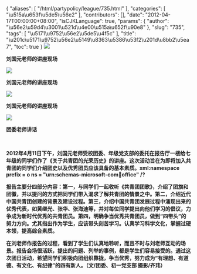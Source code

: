 {
    "aliases": [
        "/html/partypolicy/league/735.html"
    ],
    "categories": [
        "\u515a\u653f\u5de5\u56e2"
    ],
    "contributors": [],
    "date": "2012-04-17T00:00:00+08:00",
    "isCJKLanguage": true,
    "params": {
        "author": "\u56e2\u59d4\u3001\u521d\u4e00\u515a\u652f\u90e8"
    },
    "slug": "735",
    "tags": [
        "\u5171\u9752\u56e2\u5de5\u4f5c"
    ],
    "title": "\u201c\u5171\u9752\u56e2\u5149\u8363\u5386\u53f2\u201d\u8bb2\u5ea7",
    "toc": true
}
**![](https://cdn.tfls.online/mirror/full/4adb8aa45b9d42e94e77e4d208f48d2ab1439e96.jpg)**

**刘国元老师的讲座现场**

**![](https://cdn.tfls.online/mirror/full/c17ef73904a2a91783bc64488c37076846e8658d.jpg)**

**刘国元老师的讲座现场**

**![](https://cdn.tfls.online/mirror/full/49f3297d09adeddb4ce872491462f6086b3c1c1b.jpg)**

**刘国元老师的讲座现场**

**![](https://cdn.tfls.online/mirror/full/60e77b0da9fa91be37bd9302bb68d21fbce639d3.jpg)**

**团委老师讲话**

 

**2012年4月11日下午，刘国元老师受校团委、年级党支部的委托在报告厅一楼给七年级的同学们作了《关于共青团的光荣历史》的讲座。这次活动旨在为即将加入共青团的同学们介绍团史以及优秀团员应该具备的基本素质。xml:namespace prefix = o ns = "urn:schemas-microsoft-com:office:office" /?**

**报告主要分四部分内容：第一，与同学们一起收听《共青团团歌》，介绍了团旗和团徽，并以提问的方式把同学们带入渴求了解共青团的情景之中。第二，介绍近代中国共青团创建的背景及建设过程。第三，介绍中国共青团发展过程中涌现出来的优秀代表，如黄继光、张华、张海迪等，并对每位同学提出向他们学习的倡议，力争成为新时代优秀的共青团员。第四，明确争当优秀共青团员，做到“四带头”的努力方向。尤其指出作为学生，应该带头刻苦学习。认真学习科学文化，掌握过硬本领，提高综合素质。**

**在刘老师作报告的过程，看到了学生们认真地聆听，而且不时与刘老师互动的场景。报告会场很活跃，提出的问题、列举的事例，都是学生们容易接受的。通过这次团日活动，希望同学们积极向团组织靠拢，争当优秀，努力成为“有理想、有道德、有文化、有纪律”的四有新人。（文/团委、初一党支部 摄影/齐玮）**

